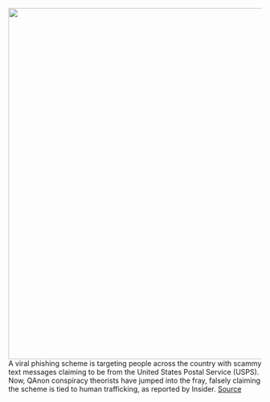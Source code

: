 <img src='https://cdn.vox-cdn.com/thumbor/YzIGyTYHAouoxSBA0yugDpfFlcE=/0x0:6048x4024/1200x800/filters:focal(2541x1529:3507x2495)/cdn.vox-cdn.com/uploads/chorus_image/image/67412353/1269610733.jpg.0.jpg' width='700px' /><br/>
A viral phishing scheme is targeting people across the country with scammy text messages claiming to be from the United States Postal Service (USPS). Now, QAnon conspiracy theorists have jumped into the fray, falsely claiming the scheme is tied to human trafficking, as reported by Insider.
<a href='https://www.theverge.com/2020/9/15/21438661/qanon-usps-phishing-scam'> Source <a/>